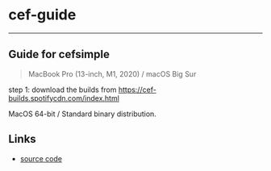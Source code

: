 # cef-guide

---

## Guide for cefsimple

> MacBook Pro (13-inch, M1, 2020) / macOS Big Sur

step 1: download the builds from https://cef-builds.spotifycdn.com/index.html

MacOS 64-bit / Standard binary distribution.

## Links

- [source code](https://bitbucket.org/chromiumembedded/cef/src/master/)
